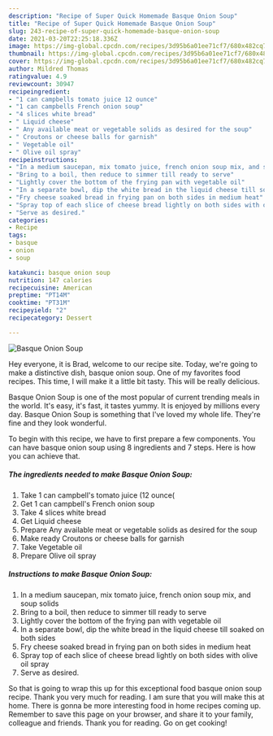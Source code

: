 ```yaml
---
description: "Recipe of Super Quick Homemade Basque Onion Soup"
title: "Recipe of Super Quick Homemade Basque Onion Soup"
slug: 243-recipe-of-super-quick-homemade-basque-onion-soup
date: 2021-03-20T22:25:18.336Z
image: https://img-global.cpcdn.com/recipes/3d95b6a01ee71cf7/680x482cq70/basque-onion-soup-recipe-main-photo.jpg
thumbnail: https://img-global.cpcdn.com/recipes/3d95b6a01ee71cf7/680x482cq70/basque-onion-soup-recipe-main-photo.jpg
cover: https://img-global.cpcdn.com/recipes/3d95b6a01ee71cf7/680x482cq70/basque-onion-soup-recipe-main-photo.jpg
author: Mildred Thomas
ratingvalue: 4.9
reviewcount: 30947
recipeingredient:
- "1 can campbells tomato juice 12 ounce"
- "1 can campbells French onion soup"
- "4 slices white bread"
- " Liquid cheese"
- " Any available meat or vegetable solids as desired for the soup"
- " Croutons or cheese balls for garnish"
- " Vegetable oil"
- " Olive oil spray"
recipeinstructions:
- "In a medium saucepan, mix tomato juice, french onion soup mix, and soup solids"
- "Bring to a boil, then reduce to simmer till ready to serve"
- "Lightly cover the bottom of the frying pan with vegetable oil"
- "In a separate bowl, dip the white bread in the liquid cheese till soaked on both sides"
- "Fry cheese soaked bread in frying pan on both sides in medium heat"
- "Spray top of each slice of cheese bread lightly on both sides with olive oil spray"
- "Serve as desired."
categories:
- Recipe
tags:
- basque
- onion
- soup

katakunci: basque onion soup 
nutrition: 147 calories
recipecuisine: American
preptime: "PT14M"
cooktime: "PT31M"
recipeyield: "2"
recipecategory: Dessert

---
```



![Basque Onion Soup](https://img-global.cpcdn.com/recipes/3d95b6a01ee71cf7/680x482cq70/basque-onion-soup-recipe-main-photo.jpg)

Hey everyone, it is Brad, welcome to our recipe site. Today, we're going to make a distinctive dish, basque onion soup. One of my favorites food recipes. This time, I will make it a little bit tasty. This will be really delicious.



Basque Onion Soup is one of the most popular of current trending meals in the world. It's easy, it's fast, it tastes yummy. It is enjoyed by millions every day. Basque Onion Soup is something that I've loved my whole life. They're fine and they look wonderful.


To begin with this recipe, we have to first prepare a few components. You can have basque onion soup using 8 ingredients and 7 steps. Here is how you can achieve that.

<!--inarticleads1-->

##### The ingredients needed to make Basque Onion Soup:

1. Take 1 can campbell&#39;s tomato juice (12 ounce(
1. Get 1 can campbell&#39;s French onion soup
1. Take 4 slices white bread
1. Get  Liquid cheese
1. Prepare  Any available meat or vegetable solids as desired for the soup
1. Make ready  Croutons or cheese balls for garnish
1. Take  Vegetable oil
1. Prepare  Olive oil spray




<!--inarticleads2-->

##### Instructions to make Basque Onion Soup:

1. In a medium saucepan, mix tomato juice, french onion soup mix, and soup solids
1. Bring to a boil, then reduce to simmer till ready to serve
1. Lightly cover the bottom of the frying pan with vegetable oil
1. In a separate bowl, dip the white bread in the liquid cheese till soaked on both sides
1. Fry cheese soaked bread in frying pan on both sides in medium heat
1. Spray top of each slice of cheese bread lightly on both sides with olive oil spray
1. Serve as desired.




So that is going to wrap this up for this exceptional food basque onion soup recipe. Thank you very much for reading. I am sure that you will make this at home. There is gonna be more interesting food in home recipes coming up. Remember to save this page on your browser, and share it to your family, colleague and friends. Thank you for reading. Go on get cooking!

